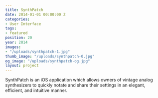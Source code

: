 ```yaml
---
title: SynthPatch
date: 2014-01-01 00:00:00 Z
categories:
- User Interface
tags:
- featured
position: 20
year: 2014
images:
- "/uploads/synthpatch-1.jpg"
thumb_image: "/uploads/synthpatch-0.jpg"
og_image: "/uploads/synthpatch-og.jpg"
layout: project
---
```


SynthPatch is an iOS application which allows owners of vintage analog synthesizers to quickly notate and share their settings in an elegant, efficient, and intuitive manner.
